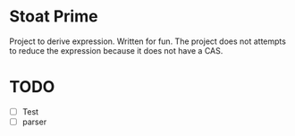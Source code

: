 # Stoat Prime

Project to derive expression. Written for fun. The project does not attempts to reduce the expression because it does not have a CAS.

# TODO

-   [ ] Test
-   [ ] parser
